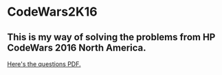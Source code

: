 # CodeWars2K16
This is my way of solving the problems from HP CodeWars 2016 North America.
---
[Here's the questions PDF.](http://www.hpcodewars.org/past/cw19/problems/CodeWars2016NAProblemSetFinal.pdf)

